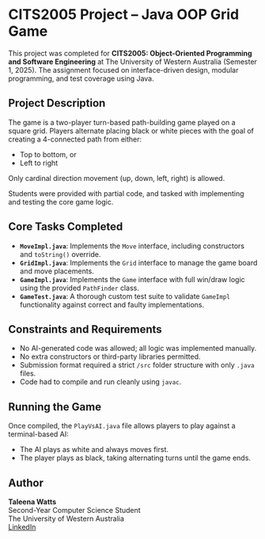 # CITS2005 Project – Java OOP Grid Game

This project was completed for **CITS2005: Object-Oriented Programming and Software Engineering** at The University of Western Australia (Semester 1, 2025). The assignment focused on interface-driven design, modular programming, and test coverage using Java.

## Project Description

The game is a two-player turn-based path-building game played on a square grid. Players alternate placing black or white pieces with the goal of creating a 4-connected path from either:

- Top to bottom, or  
- Left to right  

Only cardinal direction movement (up, down, left, right) is allowed.

Students were provided with partial code, and tasked with implementing and testing the core game logic.

## Core Tasks Completed

- **`MoveImpl.java`**: Implements the `Move` interface, including constructors and `toString()` override.
- **`GridImpl.java`**: Implements the `Grid` interface to manage the game board and move placements.
- **`GameImpl.java`**: Implements the `Game` interface with full win/draw logic using the provided `PathFinder` class.
- **`GameTest.java`**: A thorough custom test suite to validate `GameImpl` functionality against correct and faulty implementations.

## Constraints and Requirements

- No AI-generated code was allowed; all logic was implemented manually.
- No extra constructors or third-party libraries permitted.
- Submission format required a strict `/src` folder structure with only `.java` files.
- Code had to compile and run cleanly using `javac`.

## Running the Game

Once compiled, the `PlayVsAI.java` file allows players to play against a terminal-based AI:
- The AI plays as white and always moves first.
- The player plays as black, taking alternating turns until the game ends.

## Author

**Taleena Watts**  
Second-Year Computer Science Student  
The University of Western Australia  
[LinkedIn](www.linkedin.com/in/taleena-watts-781421201)
